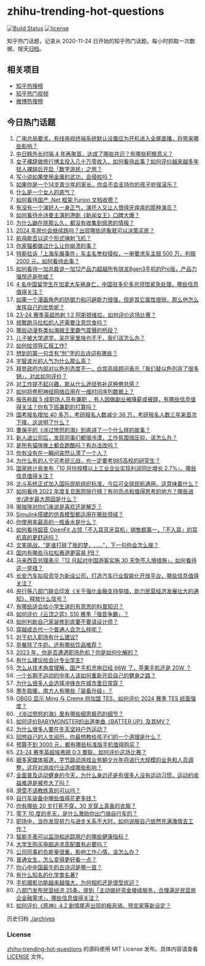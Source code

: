 # zhihu-trending-hot-questions

[![Build Status](https://github.com/justjavac/zhihu-trending-hot-questions/workflows/ci/badge.svg?branch=master)](https://github.com/justjavac/zhihu-trending-hot-questions/actions)
[![license](https://img.shields.io/github/license/justjavac/zhihu-trending-hot-questions)](https://github.com/justjavac/zhihu-trending-hot-questions/blob/master/LICENSE)

知乎热门话题，记录从 2020-11-24
日开始的知乎热门话题。每小时抓取一次数据，按天[归档](./archives)。

## 相关项目

- [知乎热搜榜](https://github.com/justjavac/zhihu-trending-top-search)
- [知乎热门视频](https://github.com/justjavac/zhihu-trending-hot-video)
- [微博热搜榜](https://github.com/justjavac/weibo-trending-hot-search)

## 今日热门话题

<!-- BEGIN -->
<!-- 最后更新时间 Tue Nov 28 2023 06:17:08 GMT+0800 (China Standard Time) -->

1. [广电总局要求，有线电视终端系统默认设置应为开机进入全屏直播，将带来哪些影响？](https://www.zhihu.com/question/632115932)
1. [中日韩外长时隔 4 年再聚首，达成了哪些共识？有哪些积极意义？](https://www.zhihu.com/question/632058136)
1. [女子裸辞做旅行博主投入几十万零收入，如何看待此事？如何评价越来越多年轻人裸辞后开启「数字游民」之旅？](https://www.zhihu.com/question/630538403)
1. [写小说如果使用金庸的武功，会侵权吗？](https://www.zhihu.com/question/381247944)
1. [如果你是一个14岁青少年的家长，你会不会支持你的孩子听摇滚乐？](https://www.zhihu.com/question/629695716)
1. [什么是一个女人的底气？](https://www.zhihu.com/question/629555837)
1. [如何看待国产 .Net 框架 Furion 文档收费？](https://www.zhihu.com/question/632080247)
1. [有没有一个演好人一身正气，演坏人又让人恨得牙痒痒的那种演员？](https://www.zhihu.com/question/346249699)
1. [如何看待佘诗曼主演的港剧《新闻女王》口碑大爆？](https://www.zhihu.com/question/631421558)
1. [为什么鼬在晓那么久，都没有收集到佩恩的情报？](https://www.zhihu.com/question/631987738)
1. [2024 年房价会继续跌吗？出现哪些迹象就可以决策买房？](https://www.zhihu.com/question/629455471)
1. [航母能否以这个形式弹射飞机？](https://www.zhihu.com/question/619974251)
1. [你家猫都做过什么让你崩溃的事？](https://www.zhihu.com/question/630513376)
1. [特斯拉诉「上海车展事件」车主名誉权侵权，一审要求车主赔 500 万，判赔 2000 元，如何看待此事？](https://www.zhihu.com/question/632096669)
1. [如何看待一加总裁说一加12产品力超越所有骁龙8gen3手机的Pro版，产品力强悍还是吹嘘？](https://www.zhihu.com/question/632121026)
1. [4 名中国留学生在加拿大车祸身亡，中国驻多伦多总领馆紧急处理，哪些信息值得关注？](https://www.zhihu.com/question/632047850)
1. [如果一个漫画角色的防御力和闪避能力很强，但是其它属性很弱，那么他怎么发挥自己的优势呢？](https://www.zhihu.com/question/632062771)
1. [23-24 赛季英超热刺 1:2 阿斯顿维拉，如何评价这场比赛？](https://www.zhihu.com/question/632015062)
1. [频繁跑马拉松的人还需要注意饮食吗？](https://www.zhihu.com/question/630991127)
1. [哪些动漫有类似海贼王里霸气震慑的桥段？](https://www.zhihu.com/question/631878693)
1. [儿子被大学退学，呆在家里啥也不干，我们该怎么办？](https://www.zhihu.com/question/622014984)
1. [如何给领导汇报工作?](https://www.zhihu.com/question/462926106)
1. [想到的第一句含有“愁”字的古诗词有哪些？](https://www.zhihu.com/question/632050674)
1. [宇智波光的人气为什么那么高？](https://www.zhihu.com/question/631420820)
1. [拜登政府内部对以色列态度不一，白宫高级顾问表示「我们替以色列背了很多锅」，对此如何评价？](https://www.zhihu.com/question/632063401)
1. [对工作提不起兴趣，能从什么途径弥补这种倦怠感？](https://www.zhihu.com/question/630020780)
1. [如何将卷积神经网络应用在一维时间序列数据上？](https://www.zhihu.com/question/64990612)
1. [报告称超 5 成职场人员有兼职 ，有人因做副业被降薪或被辞，有哪些信息值得关注？你有下班兼职的打算吗？](https://www.zhihu.com/question/632057144)
1. [国考报名增加 40 多万，考研报名人数减少 36 万，考研报名人数三年来首次下降，这说明了什么？](https://www.zhihu.com/question/632066184)
1. [曹保平的《涉过愤怒的海》到底讲了一个什么样的故事？](https://www.zhihu.com/question/631991598)
1. [新人进公司后，发现同事们都很冷漠，工作氛围很压抑，该怎么办？](https://www.zhihu.com/question/631163973)
1. [是所有猫咪晚上都会跑酷吗？有办法改吗？](https://www.zhihu.com/question/625197952)
1. [你有没有在一瞬间突然认清了一个人？](https://www.zhihu.com/question/322856732)
1. [为什么有的人宁可考研三战，也一定要考985高校的研究生？](https://www.zhihu.com/question/630884872)
1. [国家统计局发布「10 月份规模以上工业企业实现利润同比增长 2.7%」，哪些信息值得关注？](https://www.zhihu.com/question/632056901)
1. [北斗系统正式加入国际民航组织标准，今后可全球民航通用，这意味着什么？](https://www.zhihu.com/question/630394232)
1. [如何看待 2022 年度复旦医院排行榜？有何亮点和值得思考的地方？哪些进步/退步最大原因是什么？](https://www.zhihu.com/question/631906234)
1. [喝咖啡对你们来说是喜欢还是解乏？](https://www.zhihu.com/question/589588909)
1. [Simulink搭建的仿真模型都运用在哪些领域？](https://www.zhihu.com/question/629728429)
1. [你使用率最高的一瓶香水是什么？](https://www.zhihu.com/question/630930024)
1. [如何看待韶音 OpenFit 占领「不入耳蓝牙耳机」销售额第一，「不入耳」的耳机真的更舒适吗？](https://www.zhihu.com/question/623257593)
1. [文笔挑战，“是谁打碎了我的梦，……”，下一句你会怎么接？](https://www.zhihu.com/question/632022414)
1. [国内有哪些马拉松赛道更容易 PB？](https://www.zhihu.com/question/628939923)
1. [马来西亚总理表示「12 月起对中国游客实施 30 天免签入境措施」，如何看待这一举措？](https://www.zhihu.com/question/632014933)
1. [长安汽车拟投资华为新设公司，打造汽车行业智能化开放平台，哪些信息值得关注？](https://www.zhihu.com/question/632014930)
1. [央行等八部门联合印发《关于强化金融支持举措，助力民营经济发展壮大的通知》，释放什么信号？](https://www.zhihu.com/question/632066229)
1. [有哪些适合给小学生讲的有意思的科普知识？](https://www.zhihu.com/question/297727430)
1. [如何评价《云顶之弈》S10 赛季「强音争霸」？](https://www.zhihu.com/question/631241110)
1. [如何判断自己家装修到底要不要请设计师？](https://www.zhihu.com/question/628024925)
1. [穿越成古代一个普通人会怎么样呢？](https://www.zhihu.com/question/626976766)
1. [对于初入职场有什么建议?](https://www.zhihu.com/question/604795899)
1. [早餐除了牛奶，还有哪些饮品推荐？](https://www.zhihu.com/question/631256937)
1. [2023 年，你是否遭遇职场危机？你是如何化解的？](https://www.zhihu.com/question/630273426)
1. [有什么建议给会计专业学生?](https://www.zhihu.com/question/600885193)
1. [怎么从技术角度理解，国产手机充电已经 66W 了，苹果手机还是 20W ？](https://www.zhihu.com/question/630787824)
1. [一个长期不运动的中年人该如何重新开启自己的健身之路？](https://www.zhihu.com/question/630830342)
1. [为什么很多人会选择冲锋衣在城市里日常穿？](https://www.zhihu.com/question/630163220)
1. [寒冬取暖，南方人有哪些「装备升级」？](https://www.zhihu.com/question/630536285)
1. [OBGG 显示 Ming 与 Creme 将加盟 TES，如何评价 2024 赛季 TES 纸面强度？](https://www.zhihu.com/question/632068371)
1. [《涉过愤怒的海》里有哪些细思极恐的细节？](https://www.zhihu.com/question/631990390)
1. [如何评价BABYMONSTER的出道单曲《BATTER UP》及其MV？](https://www.zhihu.com/question/631254695)
1. [为什么很多人要在冬天坚持户外运动？](https://www.zhihu.com/question/630059838)
1. [回想自己的人生阅历，你最想教给孩子们的一个道理是什么？](https://www.zhihu.com/question/630517537)
1. [预算不到 3000 元，都有哪些标准版手机值得购买？](https://www.zhihu.com/question/632069170)
1. [23-24 赛季英超埃弗顿 0:3 曼联，如何评价这场比赛？](https://www.zhihu.com/question/632023320)
1. [据多家媒体报道，字节跳动游戏业务朝夕光年将进行大规模的业务和人员调整，这将对游戏行业造成哪些影响？](https://www.zhihu.com/question/632063923)
1. [全面普及运动健身的今天，为什么身边还是有很多人没有运动习惯，运动的收益难道是被夸大了吗？](https://www.zhihu.com/question/630310181)
1. [滑雪不请教练真的可以吗？](https://www.zhihu.com/question/631040074)
1. [自行车装备中哪些值得花更多钱？](https://www.zhihu.com/question/630059808)
1. [你有哪些 20 岁打死不穿，30 岁穿上真香的衣服？](https://www.zhihu.com/question/630322405)
1. [零下 10 度的冬天，是什么激励你出门骑自行车的？](https://www.zhihu.com/question/630059823)
1. [职场中，当你发现努力与进步关系不大时，如何说服自己依然充满激情去工作？](https://www.zhihu.com/question/631604704)
1. [智能手表可以监测和追踪用户的哪些健康指标？](https://www.zhihu.com/question/630414285)
1. [大学生购买电脑追求高配置有必要吗？](https://www.zhihu.com/question/630258068)
1. [公司同事的负能量很重，影响工作心情，该怎么办？](https://www.zhihu.com/question/631164572)
1. [普通女生，怎么变得更好看一点？](https://www.zhihu.com/question/630654197)
1. [你心中中国最牛的古诗词是哪一首？](https://www.zhihu.com/question/625138337)
1. [有什么知名的化学类名著?](https://www.zhihu.com/question/528058471)
1. [手机摄影功能越来越强大，为何相机还是很受欢迎？](https://www.zhihu.com/question/631455766)
1. [八部门发布民营经济 25条，提到「主动做好资金接续服务，合理满足民营房企金融需求」，哪些信息值得关注？](https://www.zhihu.com/question/632064998)
1. [如何评价《原神》4.2 剧情尾声出现的极恶骑、预言家等新设定？](https://www.zhihu.com/question/631655782)

<!-- END -->

历史归档 [./archives](./archives)

### License

[zhihu-trending-hot-questions](https://github.com/justjavac/zhihu-trending-hot-questions)
的源码使用 MIT License 发布。具体内容请查看 [LICENSE](./LICENSE) 文件。
